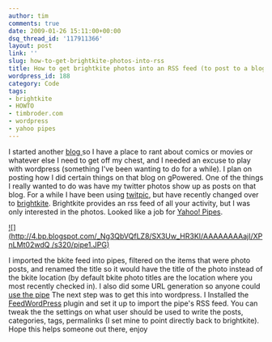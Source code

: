 ```yaml
---
author: tim
comments: true
date: 2009-01-26 15:11:00+00:00
dsq_thread_id: '117911366'
layout: post
link: ''
slug: how-to-get-brightkite-photos-into-rss
title: How to get brightkite photos into an RSS feed (to post to a blog)
wordpress_id: 188
category: Code
tags:
- brightkite
- HOWTO
- timbroder.com
- wordpress
- yahoo pipes
---
```


I started another [blog ](http://timbroder.com)so I have a place to rant about
comics or movies or whatever else I need to get off my chest, and I needed an
excuse to play with wordpress (something I've been wanting to do for a while).
I plan on posting how I did certain things on that blog on gPowered. One of
the things I really wanted to do was have my twitter photos show up as posts
on that blog. For a while I have been using
[twitpic](http://twitpic.com/photos/broderboy), but have recently changed over
to [brightkite](http://brightkite.com/people/broderboy). Brightkite provides
an rss feed of all your activity, but I was only interested in the photos.
Looked like a job for [Yahoo!
Pipes](http://pipes.yahoo.com/pipes/pipe.info?_id=PMOQjpHo3RGyu7JdLXO0Kg).

[![](http://4.bp.blogspot.com/_Ng3QbVQfLZ8/SX3Uw_HR3KI/AAAAAAAAajI/XPnLMt02wdQ
/s320/pipe1.JPG)](http://4.bp.blogspot.com/_Ng3QbVQfLZ8/SX3Uw_HR3KI/AAAAAAAAajI/XPnLMt02wdQ/s1600-h/pipe1.JPG)

I imported the bkite feed into pipes, filtered on the items that were photo
posts, and renamed the title so it would have the title of the photo instead
of the bkite location (by default bkite photo titles are the location where
you most recently checked in). I also did some URL generation so anyone could
[use the pipe](http://pipes.yahoo.com/pipes/pipe.run?_id=PMOQjpHo3RGyu7JdLXO0Kg&_render=rss&username=broderboy) The next step was to get this into
wordpress. I Installed the
[FeedWordPress](http://projects.radgeek.com/feedwordpress/) plugin and set it
up to import the pipe's RSS feed. You can tweak the the settings on what user
should be used to write the posts, categories, tags, permalinks (I set mine to
point directly back to brightkite). Hope this helps someone out there,
enjoy
